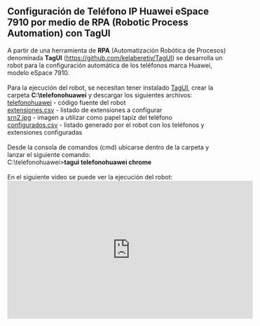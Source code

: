 <h2>
Configuración de Teléfono IP Huawei eSpace 7910 por medio de RPA (Robotic Process Automation) con TagUI</h2>
<div>
A partir de una herramienta de <b>RPA</b> (Automatización Robótica de Procesos) denominada <b>TagUI</b> (<a href="https://github.com/kelaberetiv/TagUI" target="_blank">https://github.com/kelaberetiv/TagUI</a>) se desarrolla un robot para la configuración automática de los teléfonos marca Huawei, modelo eSpace 7910.<br />
<br />
Para la ejecución del robot, se necesitan tener instalado <a href="https://github.com/kelaberetiv/TagUI#set-up" target="_blank">TagUI</a>, crear la carpeta <b>C:\telefonohuawei</b>&nbsp;y descargar los siguientes archivos:<br />
<a href="https://github.com/alfarodaniel/RPA-TagUI-Telefono-IP-Huawei/blob/master/telefonohuawei" target="_blank">telefonohuawei</a> - código fuente del robot<br />
<a href="https://github.com/alfarodaniel/RPA-TagUI-Telefono-IP-Huawei/blob/master/extensiones.csv" target="_blank">extensiones.csv</a> - listado de extensiones a configurar<br />
<a href="https://github.com/alfarodaniel/RPA-TagUI-Telefono-IP-Huawei/blob/master/srn2.jpg" target="_blank">srn2.jpg</a> - imagen a utilizar como papel tapiz del teléfono<br />
<a href="https://github.com/alfarodaniel/RPA-TagUI-Telefono-IP-Huawei/blob/master/configurados.csv" target="_blank">configurados.csv</a> - listado generado por el robot con los teléfonos y extensiones configuradas<br />
<br />
Desde la consola de comandos (cmd) ubicarse dentro de la carpeta y lanzar el siguiente comando:<br />
C:\telefonohuawei&gt;<b>tagui telefonohuawei chrome</b><br />
<b><br /></b>
En el siguiente video se puede ver la ejecución del robot:<br />
<iframe allow="accelerometer; autoplay; encrypted-media; gyroscope; picture-in-picture" allowfullscreen="" frameborder="0" height="315" src="https://www.youtube.com/embed/CK-lVlkq5I0" width="560"></iframe></div>

